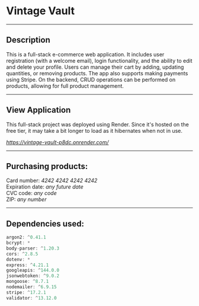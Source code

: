 # Vintage Vault
---
## Description

This is a full-stack e-commerce web application. It includes user registration (with a welcome email), login functionality, and the ability to edit and delete your profile. Users can manage their cart by adding, updating quantities, or removing products. The app also supports making payments using Stripe. On the backend, CRUD operations can be performed on products, allowing for full product management.

---
## View Application

This full-stack project was deployed using Render. Since it's hosted on the free tier, it may take a bit longer to load as it hibernates when not in use. <br>

*https://vintage-vault-p8dc.onrender.com/*

---
## Purchasing products:

Card number: *4242 4242 4242 4242* <br>
Expiration date: *any future date* <br>
CVC code: *any code* <br>
ZIP: *any number*


---
## Dependencies used:

```javascript
argon2: ^0.41.1 
bcrypt: * 
body-parser: ^1.20.3 
cors: ^2.8.5 
dotenv: * 
express: ^4.21.1 
googleapis: ^144.0.0 
jsonwebtoken: ^9.0.2 
mongoose: ^8.7.1 
nodemailer: ^6.9.15 
stripe: ^17.2.1 
validator: ^13.12.0 